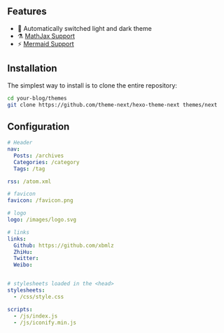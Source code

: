 ## Features

- 🎨 Automatically switched light and dark theme
- ⚗️ [MathJax Support](http://docs.mathjax.org/en/latest/)
- ⚡️ [Mermaid Support](https://mermaid-js.github.io/mermaid)

## Installation

The simplest way to install is to clone the entire repository:

```bash
cd your-blog/themes
git clone https://github.com/theme-next/hexo-theme-next themes/next
```

## Configuration

```yaml
# Header
nav:
  Posts: /archives
  Categories: /category
  Tags: /tag

rss: /atom.xml

# favicon
favicon: /favicon.png

# logo
logo: /images/logo.svg

# links
links:
  Github: https://github.com/xbmlz
  ZhiHu:
  Twitter:
  Weibo:


# stylesheets loaded in the <head>
stylesheets:
  - /css/style.css

scripts:
  - /js/index.js
  - /js/iconify.min.js

```
